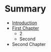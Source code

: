 # Summary

* [Introduction](README.md)
* [First Chapter](chapter1.md)
   * 2
   * Second
* Second Chapter

